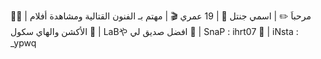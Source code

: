 🙋‍♂️ | مرحباَ
✏️ | اسمي جنتل
🕺 | 19 عمري
🎬 | مهتم بـ الفنون القتالية ومشاهدة أفلام الأكشن والهاي سكول
💙 | LaBや افضل صديق لي
🔔 | SnaP : ihrt07
🔕 | iNsta : _ypwq
